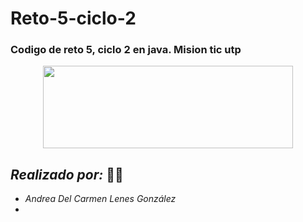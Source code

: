# Reto-5-ciclo-2
### Codigo de reto 5, ciclo 2 en java. Mision tic utp

<p align="center"><img src=https://www.certificadomisionticutp.com/assets/img/logo2.png width="400" height="132">
  
  
 

## ***Realizado por:*** :student:

 * _Andrea Del Carmen Lenes González_
 * 
